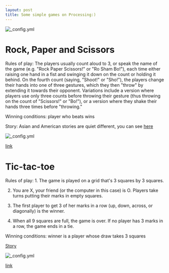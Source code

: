```yaml
---
layout: post
title: Some simple games on Processing:)
---
```

![_config.yml](https://d13yacurqjgara.cloudfront.net/users/107935/screenshots/840061/drib-processing.png)

# Rock, Paper and Scissors

Rules of play: The players usually count aloud to 3, or speak the name of the game (e.g. "Rock Paper Scissors!" or "Ro Sham Bo!"), each time either raising one hand in a fist and swinging it down on the count or holding it behind. On the fourth count (saying, "Shoot!" or "Sho!"), the players change their hands into one of three gestures, which they then "throw" by extending it towards their opponent. Variations include a version where players use only three counts before throwing their gesture (thus throwing on the count of "Scissors!" or "Bo!"), or a version where they shake their hands three times before "throwing."

Winning conditions: player who beats wins

Story: Asian and American stories are quiet different, you can see [here](https://en.wikipedia.org/wiki/Rock-paper-scissors#History)

![_config.yml](http://www.bitrebels.com/wp-content/uploads/2009/08/RockPaperScissors.jpg)

[link](sanachinaliyeva.github.io/rockscissorspaper)


# Tic-tac-toe

Rules of play: 1. The game is played on a grid that's 3 squares by 3 squares.

2. You are X, your friend (or the computer in this case) is O. Players take turns putting their marks in empty squares.

3. The first player to get 3 of her marks in a row (up, down, across, or diagonally) is the winner.

4. When all 9 squares are full, the game is over. If no player has 3 marks in a row, the game ends in a tie.

Winning conditions: winner is a player whose draw takes 3 squares

[Story](https://en.wikipedia.org/wiki/Tic-tac-toe#History)

![_config.yml](https://3.bp.blogspot.com/-63VGYtk3meE/VweEwDsugdI/AAAAAAAAB9s/VPU5qkaVV84d7rJIgSpUYJQn1wL0tJOEA/s1600/tic-tac-toe-clip-art-370195.png)

[link](https://sanachinaliyeva.github.io/tictactoe/)
